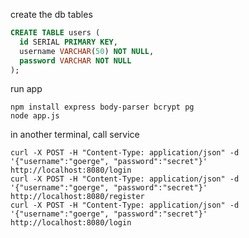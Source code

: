 
create the db tables
```sql
CREATE TABLE users (
  id SERIAL PRIMARY KEY,
  username VARCHAR(50) NOT NULL,
  password VARCHAR NOT NULL
);
```

run app
```terminal
npm install express body-parser bcrypt pg
node app.js
```

in another terminal, call service
```terminal
curl -X POST -H "Content-Type: application/json" -d '{"username":"goerge", "password":"secret"}' http://localhost:8080/login
curl -X POST -H "Content-Type: application/json" -d '{"username":"goerge", "password":"secret"}' http://localhost:8080/register
curl -X POST -H "Content-Type: application/json" -d '{"username":"goerge", "password":"secret"}' http://localhost:8080/login
```
